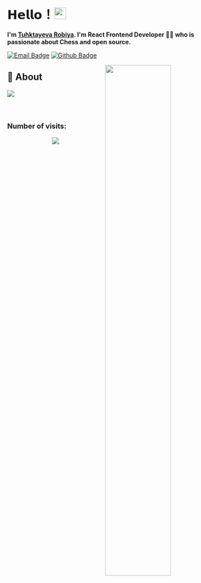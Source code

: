 # 𝗛𝗲𝗹𝗹𝗼！<img src="https://user-images.githubusercontent.com/5679180/79618120-0daffb80-80be-11ea-819e-d2b0fa904d07.gif" width="27px"> 

**I'm [ Tuhktayeva Robiya](https://github.com/Robiyaxon). I'm React Frontend Developer 👩‍💻 who is passionate about Chess and open source.**

[![Email Badge](https://img.shields.io/badge/Gmail-D14836?style=for-the-badge&logo=gmail&logoColor=white)](mailto:tuhtaevarobiahon@gmail.com)
[![Github Badge](https://img.shields.io/badge/GitHub-100000?style=for-the-badge&logo=github&logoColor=white)](https://github.com/Robiyaxon)


<img align="right" width='55%' src="https://github-readme-stats.vercel.app/api?username=Robiyaxon&show_icons=true&hide_border=true">

## 🧐 About
<div>

<a href="https://github.com/Robiyaxon">
  <img align="center" src="https://github-readme-stats.vercel.app/api/top-langs/?username=Robiyaxon&bg_color=0d1117&text_color=bdc3c7&title_color=f1c40f&hide_border=true&layout=compact&langs_count=10" />
</a>
</div>
</br>


<br />

<!-- <div  align="center"> <img src="https://activity-graph.herokuapp.com/graph?username=Robiyaxon&theme=xcode" /></div>
</div> -->

   ### Number of visits:
<p align="center">
   <img src="https://profile-counter.glitch.me/{Robiyaxon}/count.svg"/>
</p>
